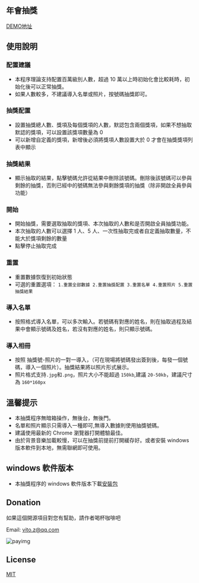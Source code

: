 ## 年會抽獎

[DEMO地址](https://vitozyf.github.io/lucky-draw/index.html#/?tdsourcetag=s_pctim_aiomsg)

## 使用說明

### 配置建議

- 本程序理論支持配置百萬級別人數，超過 10 萬以上時初始化會比較耗時，初始化後可以正常抽獎。
- 如果人數較多，不建議導入名單或照片，按號碼抽獎即可。

### 抽獎配置

- 設置抽獎總人數、獎項及每個獎項的人數，默認包含兩個獎項，如果不想抽取默認的獎項，可以設置該獎項數量為 0
- 可以新增自定義的獎項，新增後必須將獎項人數設置大於 0 才會在抽獎獎項列表中顯示

### 抽獎結果

- 顯示抽取的結果，點擊號碼允許從結果中刪除該號碼。刪除後該號碼可以參與剩餘的抽獎，否則已經中的號碼無法參與剩餘獎項的抽獎（除非開啟全員參與功能）

### 開始

- 開始抽獎，需要選取抽取的獎項、本次抽取的人數和是否開啟全員抽獎功能。
- 本次抽取的人數可以選擇 1 人、5 人、一次性抽取完或者自定義抽取數量，不能大於獎項剩餘的數量
- 點擊停止抽取完成

### 重置

- 重置數據恢復到初始狀態
- 可選的重置選項：
  `1.重置全部數據 2.重置抽獎配置 3.重置名單 4.重置照片 5.重置抽獎結果`

### 導入名單

- 按照格式導入名單，可以多次輸入。若號碼有對應的姓名，則在抽取過程及結果中會顯示號碼及姓名，若沒有對應的姓名，則只顯示號碼。

### 導入相冊

- 按照 抽獎號-照片的一對一導入，（可在現場將號碼發出簽到後，每發一個號碼，導入一個照片）。抽獎結果將以照片形式展示。
- 照片格式支持`.jpg`和`.png`，照片大小不能超過 `150kb`,建議 `20-50kb`，建議尺寸為 `160*160px`

## 溫馨提示

- 本抽獎程序無暗箱操作，無後台，無後門。
- 名單和照片顯示只需導入一種即可,無導入數據則使用抽獎號碼。
- 建議使用最新的 Chrome 瀏覽器打開體驗最佳。
- 由於背景音樂加載較慢，可以在抽獎前提前打開緩存好。或者安裝 windows 版本軟件到本地，無需聯網即可使用。

## windows 軟件版本

- 本抽獎程序的 windows 軟件版本下載[安裝包](https://github.com/vitozyf/lucky-draw/releases)

## Donation

如果這個開源項目對您有幫助，請作者喝杯咖啡吧

Email: vito.z@qq.com

![payimg](./public/pay.png)

## License

[MIT](https://choosealicense.com/licenses/mit/)
